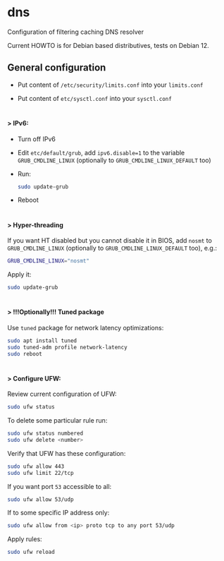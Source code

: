# dns
Configuration of filtering caching DNS resolver

Current HOWTO is for Debian based distributives, tests on Debian 12.

## General configuration

* Put content of `/etc/security/limits.conf` into your `limits.conf`

* Put content of `etc/sysctl.conf` into your `sysctl.conf`

#
#### > IPv6:

* Turn off IPv6
* Edit `etc/default/grub`, add `ipv6.disable=1` to the variable `GRUB_CMDLINE_LINUX` (optionally to `GRUB_CMDLINE_LINUX_DEFAULT` too)

* Run:
  
  ```sh
  sudo update-grub
  ```

* Reboot

#
#### > Hyper-threading

If you want HT disabled but you cannot disable it in BIOS, add `nosmt` to `GRUB_CMDLINE_LINUX` (optionally to `GRUB_CMDLINE_LINUX_DEFAULT` too), e.g.:
  
  ```sh
  GRUB_CMDLINE_LINUX="nosmt"
  ```
  Apply it:
  
  ```sh
  sudo update-grub
  ```
#
#### > !!!Optionally!!! Tuned package

Use `tuned` package for network latency optimizations:
  
  ```sh
  sudo apt install tuned
  sudo tuned-adm profile network-latency
  sudo reboot
  ```
#
#### > Configure UFW:

Review current configuration of UFW:
  
  ```sh
  sudo ufw status
  ```

To delete some particular rule run:
  
  ```sh
  sudo ufw status numbered
  sudo ufw delete <number>
  ```
Verify that UFW has these configuration:
  
  ```sh
  sudo ufw allow 443
  sudo ufw limit 22/tcp
  ```

If you want port `53` accessible to all:
  
  ```sh
  sudo ufw allow 53/udp
  ```

If to some specific IP address only:
  
  ```sh
  sudo ufw allow from <ip> proto tcp to any port 53/udp
  ```
  Apply rules:

  ```sh
  sudo ufw reload
  ```
